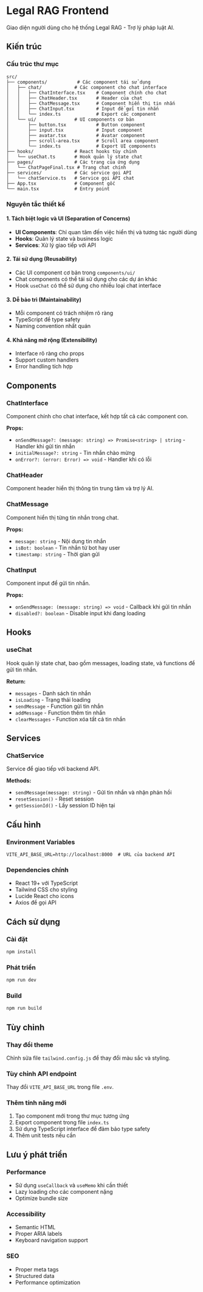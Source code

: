 # Legal RAG Frontend

Giao diện người dùng cho hệ thống Legal RAG - Trợ lý pháp luật AI.

## Kiến trúc

### Cấu trúc thư mục

```
src/
├── components/           # Các component tái sử dụng
│   ├── chat/            # Các component cho chat interface
│   │   ├── ChatInterface.tsx    # Component chính cho chat
│   │   ├── ChatHeader.tsx       # Header của chat
│   │   ├── ChatMessage.tsx      # Component hiển thị tin nhắn
│   │   ├── ChatInput.tsx        # Input để gửi tin nhắn
│   │   └── index.ts             # Export các component
│   └── ui/              # UI components cơ bản
│       ├── button.tsx           # Button component
│       ├── input.tsx            # Input component
│       ├── avatar.tsx           # Avatar component
│       ├── scroll-area.tsx      # Scroll area component
│       └── index.ts             # Export UI components
├── hooks/               # React hooks tùy chỉnh
│   └── useChat.ts       # Hook quản lý state chat
├── pages/               # Các trang của ứng dụng
│   └── ChatPageFinal.tsx # Trang chat chính
├── services/            # Các service gọi API
│   └── chatService.ts   # Service gọi API chat
├── App.tsx              # Component gốc
└── main.tsx             # Entry point
```

### Nguyên tắc thiết kế

#### 1. Tách biệt logic và UI (Separation of Concerns)

- **UI Components**: Chỉ quan tâm đến việc hiển thị và tương tác người dùng
- **Hooks**: Quản lý state và business logic
- **Services**: Xử lý giao tiếp với API

#### 2. Tái sử dụng (Reusability)

- Các UI component cơ bản trong `components/ui/`
- Chat components có thể tái sử dụng cho các dự án khác
- Hook `useChat` có thể sử dụng cho nhiều loại chat interface

#### 3. Dễ bảo trì (Maintainability)

- Mỗi component có trách nhiệm rõ ràng
- TypeScript để type safety
- Naming convention nhất quán

#### 4. Khả năng mở rộng (Extensibility)

- Interface rõ ràng cho props
- Support custom handlers
- Error handling tích hợp

## Components

### ChatInterface

Component chính cho chat interface, kết hợp tất cả các component con.

**Props:**

- `onSendMessage?: (message: string) => Promise<string> | string` - Handler khi gửi tin nhắn
- `initialMessage?: string` - Tin nhắn chào mừng
- `onError?: (error: Error) => void` - Handler khi có lỗi

### ChatHeader

Component header hiển thị thông tin trung tâm và trợ lý AI.

### ChatMessage

Component hiển thị từng tin nhắn trong chat.

**Props:**

- `message: string` - Nội dung tin nhắn
- `isBot: boolean` - Tin nhắn từ bot hay user
- `timestamp: string` - Thời gian gửi

### ChatInput

Component input để gửi tin nhắn.

**Props:**

- `onSendMessage: (message: string) => void` - Callback khi gửi tin nhắn
- `disabled?: boolean` - Disable input khi đang loading

## Hooks

### useChat

Hook quản lý state chat, bao gồm messages, loading state, và functions để gửi tin nhắn.

**Return:**

- `messages` - Danh sách tin nhắn
- `isLoading` - Trạng thái loading
- `sendMessage` - Function gửi tin nhắn
- `addMessage` - Function thêm tin nhắn
- `clearMessages` - Function xóa tất cả tin nhắn

## Services

### ChatService

Service để giao tiếp với backend API.

**Methods:**

- `sendMessage(message: string)` - Gửi tin nhắn và nhận phản hồi
- `resetSession()` - Reset session
- `getSessionId()` - Lấy session ID hiện tại

## Cấu hình

### Environment Variables

```
VITE_API_BASE_URL=http://localhost:8000  # URL của backend API
```

### Dependencies chính

- React 19+ với TypeScript
- Tailwind CSS cho styling
- Lucide React cho icons
- Axios để gọi API

## Cách sử dụng

### Cài đặt

```bash
npm install
```

### Phát triển

```bash
npm run dev
```

### Build

```bash
npm run build
```

## Tùy chỉnh

### Thay đổi theme

Chỉnh sửa file `tailwind.config.js` để thay đổi màu sắc và styling.

### Tùy chỉnh API endpoint

Thay đổi `VITE_API_BASE_URL` trong file `.env`.

### Thêm tính năng mới

1. Tạo component mới trong thư mục tương ứng
2. Export component trong file `index.ts`
3. Sử dụng TypeScript interface để đảm bảo type safety
4. Thêm unit tests nếu cần

## Lưu ý phát triển

### Performance

- Sử dụng `useCallback` và `useMemo` khi cần thiết
- Lazy loading cho các component nặng
- Optimize bundle size

### Accessibility

- Semantic HTML
- Proper ARIA labels
- Keyboard navigation support

### SEO

- Proper meta tags
- Structured data
- Performance optimization
